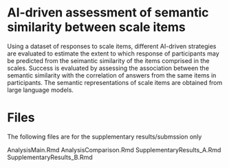 # AI-driven assessment of semantic similarity between scale items

Using a dataset of responses to scale items, different AI-driven strategies are evaluated to estimate the extent to which response of participants may be predicted from the seimantic similarity of the items comprised in the scales. Success is evaluated by assessing the association between the semantic similarity with the correlation of answers from the same items in participants. The semantic representations of scale items are obtained from large language models.

# Files

The following files are for the supplementary results/submssion only

AnalysisMain.Rmd
AnalysisComparison.Rmd
SupplementaryResults_A.Rmd
SupplementaryResults_B.Rmd
